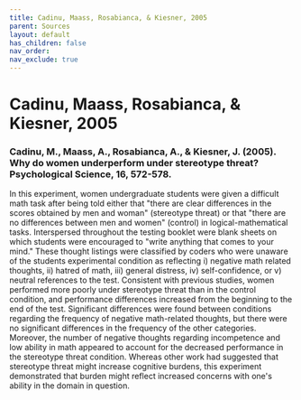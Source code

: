 ```yaml
---
title: Cadinu, Maass, Rosabianca, & Kiesner, 2005
parent: Sources
layout: default
has_children: false
nav_order: 
nav_exclude: true
---
```


# Cadinu, Maass, Rosabianca, & Kiesner, 2005

### Cadinu, M., Maass, A., Rosabianca, A., & Kiesner, J. (2005). Why do women underperform under stereotype threat? Psychological Science, 16, 572-578.

In this experiment, women undergraduate students were given a difficult math task after being told either that "there are clear differences in the scores obtained by men and woman" (stereotype threat) or that "there are no differences between men and women" (control) in logical-mathematical tasks. Interspersed throughout the testing booklet were blank sheets on which students were encouraged to "write anything that comes to your mind." These thought listings were classified by coders who were unaware of the students experimental condition as reflecting i) negative math related thoughts, ii) hatred of math, iii) general distress, iv) self-confidence, or v) neutral references to the test. Consistent with previous studies, women performed more poorly under stereotype threat than in the control condition, and performance differences increased from the beginning to the end of the test. Significant differences were found between conditions regarding the frequency of negative math-related thoughts, but there were no significant differences in the frequency of the other categories. Moreover, the number of negative thoughts regarding incompetence and low ability in math appeared to account for the decreased performance in the stereotype threat condition. Whereas other work had suggested that stereotype threat might increase cognitive burdens, this experiment demonstrated that burden might reflect increased concerns with one's ability in the domain in question.
